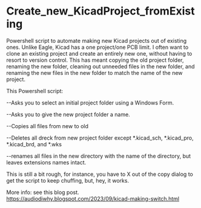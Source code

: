 # Create_new_KicadProject_fromExisting
Powershell script to automate making new Kicad projects out of existing ones.
Unlike Eagle, Kicad has a one project/one PCB limit.
I often want to clone an existing project and create an entirely new one, without having to resort to version control.
This has meant copying the old project folder, renaming the new folder, cleaning out unneeded files in the new folder, and renaming the new files in the new folder to match the name of the new project.

This Powershell script:

--Asks you to select an initial project folder using a Windows Form.

--Asks you to give the new project folder a name.

--Copies all files from new to old

--Deletes all dreck from new project folder except *.kicad_sch, *.kicad_pro, *.kicad_brd, and *.wks

--renames all files in the new directory with the name of the directory, but leaves extensions names intact.

This is still a bit rough, for instance, you have to X out of the copy dialog to get the script to keep chuffing, but, hey, it works.

More info: see this blog post. https://audiodiwhy.blogspot.com/2023/09/kicad-making-switch.html
